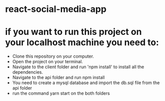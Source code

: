 # react-social-media-app

# if you want to run this project on your localhost machine you need to: 

<ul> 
  <li>Clone this repository on your computer. </li>
  <li>Open the project on your terminal. </li>
  <li>Navigate to the client folder and run 'npm install' to install all the dependencies.</li>
  <li>Navigate to the api folder and run npm install</li>
  <li>You need to create a mysql database and import the db.sql file from the api folder</li>
  <li>run the command yarn start on the both folders</li>
</ul>
